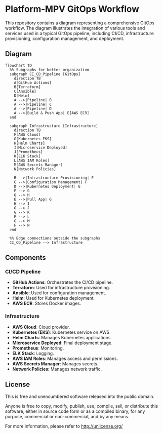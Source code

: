 # Platform-MPV GitOps Workflow

This repository contains a diagram representing a comprehensive GitOps workflow. The diagram illustrates the integration of various tools and services used in a typical GitOps pipeline, including CI/CD, infrastructure provisioning, configuration management, and deployment.

## Diagram

```mermaid
flowchart TD
  %% Subgraphs for better organization
  subgraph CI_CD_Pipeline [GitOps]
    direction TB
    A[GitHub Actions]
    B[Terraform]
    C[Ansible]
    D[Helm]
    A -->|Pipeline| B
    A -->|Pipeline| C
    A -->|Pipeline| D
    A -->|Build & Push App| E[AWS ECR]
  end
  
  subgraph Infrastructure [Infrastructure]
    direction TB
    F[AWS Cloud]
    G[Kubernetes EKS]
    H[Helm Charts]
    I[Microservice Deployed]
    J[Prometheus]
    K[ELK Stack]
    L[AWS IAM Roles]
    M[AWS Secrets Manager]
    N[Network Policies]
    
    B -->|Infrastructure Provisioning| F
    C -->|Configuration Management| F
    D -->|Kubernetes Deployment| G
    F --> G
    G --> H
    E -->|Pull App| G
    H --> I
    G --> J
    G --> K
    F --> L
    G --> M
    F --> N
  end

  %% Edge connections outside the subgraphs
  CI_CD_Pipeline --> Infrastructure
```

## Components

### CI/CD Pipeline
- **GitHub Actions**: Orchestrates the CI/CD pipeline.
- **Terraform**: Used for infrastructure provisioning.
- **Ansible**: Used for configuration management.
- **Helm**: Used for Kubernetes deployment.
- **AWS ECR**: Stores Docker images.

### Infrastructure
- **AWS Cloud**: Cloud provider.
- **Kubernetes (EKS)**: Kubernetes service on AWS.
- **Helm Charts**: Manages Kubernetes applications.
- **Microservice Deployed**: Final deployment stage.
- **Prometheus**: Monitoring.
- **ELK Stack**: Logging.
- **AWS IAM Roles**: Manages access and permissions.
- **AWS Secrets Manager**: Manages secrets.
- **Network Policies**: Manages network traffic.

## License

This is free and unencumbered software released into the public domain.

Anyone is free to copy, modify, publish, use, compile, sell, or distribute this software, either in source code form or as a compiled binary, for any purpose, commercial or non-commercial, and by any means.

For more information, please refer to <http://unlicense.org/>


